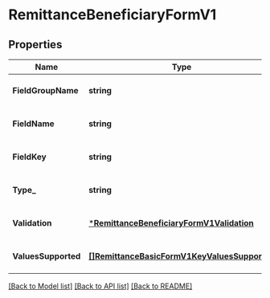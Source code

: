 # RemittanceBeneficiaryFormV1

## Properties
Name | Type | Description | Notes
------------ | ------------- | ------------- | -------------
**FieldGroupName** | **string** |  | [optional] [default to null]
**FieldName** | **string** |  | [optional] [default to null]
**FieldKey** | **string** |  | [optional] [default to null]
**Type_** | **string** |  | [optional] [default to null]
**Validation** | [***RemittanceBeneficiaryFormV1Validation**](Remittance_beneficiary_form.v1_validation.md) |  | [optional] [default to null]
**ValuesSupported** | [**[]RemittanceBasicFormV1KeyValuesSupported**](Remittance_basic_form.v1_key_values_supported.md) |  | [optional] [default to null]

[[Back to Model list]](../README.md#documentation-for-models) [[Back to API list]](../README.md#documentation-for-api-endpoints) [[Back to README]](../README.md)

